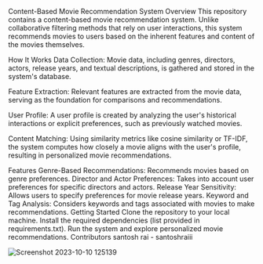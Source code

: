 Content-Based Movie Recommendation System
Overview
This repository contains a content-based movie recommendation system. Unlike collaborative filtering methods that rely on user interactions, this system recommends movies to users based on the inherent features and content of the movies themselves.

How It Works
Data Collection: Movie data, including genres, directors, actors, release years, and textual descriptions, is gathered and stored in the system's database.

Feature Extraction: Relevant features are extracted from the movie data, serving as the foundation for comparisons and recommendations.

User Profile: A user profile is created by analyzing the user's historical interactions or explicit preferences, such as previously watched movies.

Content Matching: Using similarity metrics like cosine similarity or TF-IDF, the system computes how closely a movie aligns with the user's profile, resulting in personalized movie recommendations.

Features
Genre-Based Recommendations: Recommends movies based on genre preferences.
Director and Actor Preferences: Takes into account user preferences for specific directors and actors.
Release Year Sensitivity: Allows users to specify preferences for movie release years.
Keyword and Tag Analysis: Considers keywords and tags associated with movies to make recommendations.
Getting Started
Clone the repository to your local machine.
Install the required dependencies (list provided in requirements.txt).
Run the system and explore personalized movie recommendations.
Contributors
santosh rai - santoshraiii


![Screenshot 2023-10-10 125139](https://github.com/santoshraiii/movie_recommender/assets/128511075/d62cef63-5854-432c-afb0-b79473e4d061)
